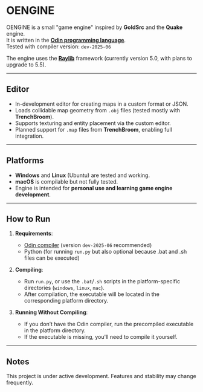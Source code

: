 # OENGINE

OENGINE is a small "game engine" inspired by **GoldSrc** and the **Quake** engine.  
It is written in the **[Odin programming language](https://odin-lang.org/)**.  
Tested with compiler version: `dev-2025-06`

The engine uses the **[Raylib](https://www.raylib.com/)** framework (currently version 5.0, with plans to upgrade to 5.5).

---

## Editor

- In-development editor for creating maps in a custom format or JSON.
- Loads collidable map geometry from `.obj` files (tested mostly with **TrenchBroom**).
- Supports texturing and entity placement via the custom editor.
- Planned support for `.map` files from **TrenchBroom**, enabling full integration.

---

## Platforms

- **Windows** and **Linux** (Ubuntu) are tested and working.
- **macOS** is compilable but not fully tested.
- Engine is intended for **personal use and learning game engine development**.

---

## How to Run

1. **Requirements**:
   - [Odin compiler](https://odin-lang.org/) (version `dev-2025-06` recommended)
   - Python (for running `run.py` but also optional because .bat and .sh files can be executed)

2. **Compiling**:
   - Run `run.py`, or use the `.bat`/`.sh` scripts in the platform-specific directories (`windows`, `linux`, `mac`).
   - After compilation, the executable will be located in the corresponding platform directory.

3. **Running Without Compiling**:
   - If you don’t have the Odin compiler, run the precompiled executable in the platform directory.
   - If the executable is missing, you'll need to compile it yourself.

---

## Notes

This project is under active development. Features and stability may change frequently.
